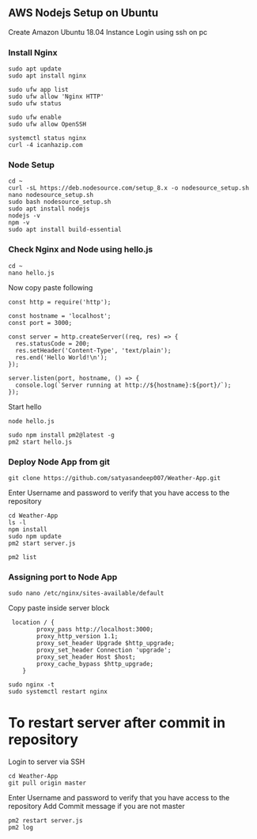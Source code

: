 ## AWS Nodejs Setup on Ubuntu

Create Amazon Ubuntu 18.04 Instance
Login using ssh on pc

### Install Nginx

``` 
sudo apt update 
sudo apt install nginx 

```

```
sudo ufw app list 
sudo ufw allow 'Nginx HTTP' 
sudo ufw status

``` 

```
sudo ufw enable   
sudo ufw allow OpenSSH 
``` 

``` 
systemctl status nginx  
curl -4 icanhazip.com 

``` 

### Node Setup

``` 
cd ~  
curl -sL https://deb.nodesource.com/setup_8.x -o nodesource_setup.sh   
nano nodesource_setup.sh   
sudo bash nodesource_setup.sh  
sudo apt install nodejs 
nodejs -v  
npm -v 
sudo apt install build-essential   
``` 

### Check Nginx and Node using hello.js

``` 
cd ~
nano hello.js 
``` 

Now copy paste following

```
const http = require('http');

const hostname = 'localhost';
const port = 3000;

const server = http.createServer((req, res) => {
  res.statusCode = 200;
  res.setHeader('Content-Type', 'text/plain');
  res.end('Hello World!\n');
});

server.listen(port, hostname, () => {
  console.log(`Server running at http://${hostname}:${port}/`);
});

```
Start hello
```
node hello.js 
``` 

```
sudo npm install pm2@latest -g
pm2 start hello.js

```

### Deploy Node App from git

```
git clone https://github.com/satyasandeep007/Weather-App.git
```
Enter Username and password to verify that you have access to the repository

```
cd Weather-App
ls -l
npm install
sudo npm update
pm2 start server.js
```

``` 
pm2 list 
```

### Assigning port to Node App

``` 
sudo nano /etc/nginx/sites-available/default 
```

Copy paste inside server block

```
 location / {
        proxy_pass http://localhost:3000;
        proxy_http_version 1.1;
        proxy_set_header Upgrade $http_upgrade;
        proxy_set_header Connection 'upgrade';
        proxy_set_header Host $host;
        proxy_cache_bypass $http_upgrade;
    }
 ``` 
```    
sudo nginx -t
sudo systemctl restart nginx
```

# To restart server after commit in repository

Login to server via SSH

```
cd Weather-App
git pull origin master
```
Enter Username and password to verify that you have access to the repository
Add Commit message if you are not master
```
pm2 restart server.js
pm2 log
```
